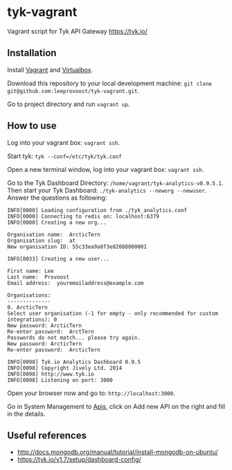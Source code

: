 # tyk-vagrant

Vagrant script for Tyk API Gateway https://tyk.io/

## Installation

Install [Vagrant](http://docs.vagrantup.com/v2/installation/) and [Virtualbox](https://www.virtualbox.org/wiki/Downloads).

Download this repository to your local development machine: `git clone git@github.com:leeprovoost/tyk-vagrant.git`.

Go to project directory and run `vagrant up`.

## How to use

Log into your vagrant box: `vagrant ssh`.

Start tyk: `tyk --conf=/etc/tyk/tyk.conf`

Open a new terminal window, log into your vagrant box: `vagrant ssh`.

Go to the Tyk Dashboard Directory: `/home/vagrant/tyk-analytics-v0.9.5.1`. Then start your Tyk Dashboard: `./tyk-analytics --neworg --newuser`. Answer the questions as following:

```
INFO[0000] Loading configuration from ./tyk_analytics.conf
INFO[0000] Connecting to redis on: localhost:6379
INFO[0000] Creating a new org...

Organisation name:  ArcticTern
Organisation slug:  at
New organisation ID: 55c33ea9a8f3e82088000001

INFO[0033] Creating a new user...

First name: Lee
Last name:  Provoost
Email address:  youremailaddress@example.com

Organisations:
--------------
0. ArcticTern
Select user organisation (-1 for empty - only recommended for custom integrations): 0
New password: ArcticTern
Re-enter password:  ArctTern
Passwords do not match... please try again.
New password: ArcticTern
Re-enter password:  ArcticTern

INFO[0098] Tyk.io Analytics Dashboard 0.9.5
INFO[0098] Copyright Jively Ltd. 2014
INFO[0098] http://www.tyk.io
INFO[0098] Listening on port: 3000
```

Open your browser now and go to: `http://localhost:3000`.

Go in System Management to [Apis](http://localhost:3000/#/apis), click on Add new API on the right and fill in the details.

## Useful references

* http://docs.mongodb.org/manual/tutorial/install-mongodb-on-ubuntu/
* https://tyk.io/v1.7/setup/dashboard-config/



